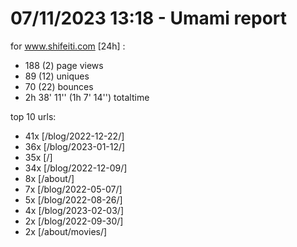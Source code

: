 # 07/11/2023 13:18 - Umami report
for www.shifeiti.com [24h] :

 - 188 (2) page views
 - 89 (12) uniques
 - 70 (22) bounces
 - 2h 38' 11'' (1h 7' 14'') totaltime


top 10 urls:
 - 41x [/blog/2022-12-22/]
 - 36x [/blog/2023-01-12/]
 - 35x [/]
 - 34x [/blog/2022-12-09/]
 - 8x [/about/]
 - 7x [/blog/2022-05-07/]
 - 5x [/blog/2022-08-26/]
 - 4x [/blog/2023-02-03/]
 - 2x [/blog/2022-09-30/]
 - 2x [/about/movies/]


